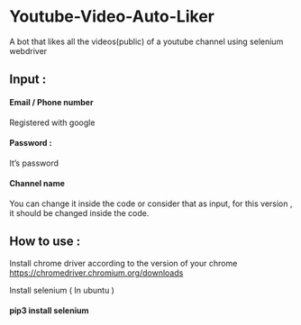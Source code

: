 # Youtube-Video-Auto-Liker
A bot that likes all the videos(public) of a youtube channel using selenium webdriver



## Input :

#### Email / Phone number      
Registered with google
#### Password : 		              
It’s password
#### Channel name 	      
You can change it inside the code or consider that as input, for this version , it should be changed inside the code.




## How to use :

Install chrome driver according to the version of your chrome 
https://chromedriver.chromium.org/downloads

Install selenium ( In ubuntu )
#### pip3 install selenium

